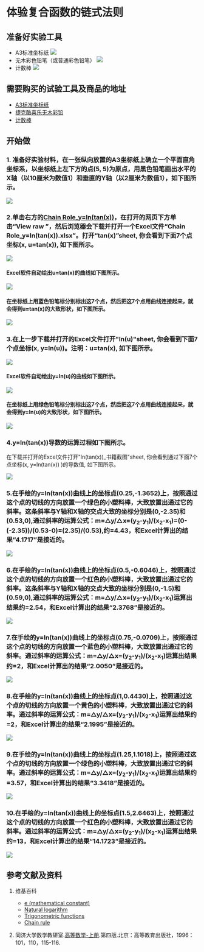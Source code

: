 # 体验复合函数的链式法则

## 准备好实验工具

- A3标准坐标纸
![](/images//微分/体验复合函数的链式法则/A3标准坐标纸.jpg)
- 无木彩色铅笔（或普通彩色铅笔）
![](/images//微分/体验复合函数的链式法则/无木彩色铅笔.jpg)
- 计数棒
![](/images/微分/体验复合函数的链式法则/计数棒.jpg)

## 需要购买的试验工具及商品的地址

- [A3标准坐标纸](https://detail.tmall.com/item.htm?id=27142292922&ali_refid=a3_430583_1006:1105863285:N:dZ%20MV6sJ%20YlXqxaoC1QlJw==:77285e2bbcb0cebf9d00068f21bd840f&ali_trackid=1_77285e2bbcb0cebf9d00068f21bd840f&spm=a230r.1.14.1&skuId=3165771512170)
- [捷克酷喜乐无木彩铅](https://detail.tmall.com/item.htm?spm=a230r.1.14.8.7a1b4237sLkqe4&id=10680260235&cm_id=140105335569ed55e27b&abbucket=9&skuId=3447429972029)
- [计数棒](https://item.taobao.com/item.htm?spm=a230r.1.14.1.6b2a13c2TLEOae&id=584644712151&ns=1&abbucket=9#detail)

## 开始做

### 1. 准备好实验材料，在一张纵向放置的A3坐标纸上确立一个平面直角坐标系，以坐标纸上左下方的点(5, 5)为原点，用黑色铅笔画出水平的X轴（以10厘米为数值1）和垂直的Y轴（以2厘米为数值1），如下图所示。

![](/images//微分/体验复合函数的链式法则/1a.jpg)

### 2.单击右方的[Chain Role_y=ln(tan(x))](https://github.com/quanbinn/Learn-Mathematical-Olympiad-The-Interactive-Way/blob/master/issues%2Bhistory/excel/Chain%20Role_y%3Dln(tan(x)).xlsx)，在打开的网页下方单击“View raw ”，然后浏览器会下载并打开一个Excel文件“Chain Role_y=ln(tan(x)).xlsx”。打开“tan(x)”sheet, 你会看到下面7个点坐标(x, u=tan(x)), 如下图所示。
![](/images//微分/体验复合函数的链式法则/2a1.png)

#### Excel软件自动绘出u=tan(x)的曲线如下图所示。
![](/images//微分/体验复合函数的链式法则/2a2.png)

#### 在坐标纸上用蓝色铅笔标分别标出这7个点，然后把这7个点用曲线连接起来，就会得到u=tan(x)的大致形状，如下图所示。
![](/images//微分/体验复合函数的链式法则/2a3.jpg)

### 3.在上一步下载并打开的Excel文件打开"ln(u)"sheet, 你会看到下面7个点坐标(x, y=ln(u))。注明：u=tan(x), 如下图所示。
![](/images//微分/体验复合函数的链式法则/3a1.png)

#### Excel软件自动绘出y=ln(u)的曲线如下图所示。
![](/images//微分/体验复合函数的链式法则/3a2.png)

#### 在坐标纸上用绿色铅笔标分别标出这7个点，然后把这7个点用曲线连接起来，就会得到y=ln(u)的大致形状，如下图所示。
![](/images//微分/体验复合函数的链式法则/3a3.jpg)

### 4.y=ln(tan(x))导数的运算过程如下图所示。

在下载并打开的Excel文件打开"ln(tan(x))_书籍截图"sheet, 你会看到通过下面7个点坐标(x, y=ln(tan(x))
)的导数值, 如下图所示。

![](/images//微分/体验复合函数的链式法则/4a1.png)

### 5.在手绘的y=ln(tan(x))曲线上的坐标点(0.25,-1.3652)上，按照通过这个点的切线的方向放置一个绿色的小塑料棒，大致放置出通过它的斜率。这条斜率与Y轴和X轴的交点大致的坐标分别是(0,-2.35)和(0.53,0),通过斜率的运算公式：m=△y/△x=(y<sub>2</sub>-y<sub>1</sub>)/(x<sub>2</sub>-x<sub>1</sub>)=(0-(-2.35))/(0.53-0)=(2.35)/(0.53),约=4.43，和Excel计算出的结果“4.1717”是接近的。

![](/images//微分/体验复合函数的链式法则/5a.jpg)

### 6.在手绘的y=ln(tan(x))曲线上的坐标点(0.5,-0.6046)上，按照通过这个点的切线的方向放置一个红色的小塑料棒，大致放置出通过它的斜率。这条斜率与Y轴和X轴的交点大致的坐标分别是(0,-1.5)和(0.59,0),通过斜率的运算公式：m=△y/△x=(y<sub>2</sub>-y<sub>1</sub>)/(x<sub>2</sub>-x<sub>1</sub>)运算出结果约=2.54，和Excel计算出的结果“2.3768”是接近的。

![](/images//微分/体验复合函数的链式法则/6a.jpg)

### 7.在手绘的y=ln(tan(x))曲线上的坐标点(0.75,-0.0709)上，按照通过这个点的切线的方向放置一个蓝色的小塑料棒，大致放置出通过它的斜率。通过斜率的运算公式：m=△y/△x=(y<sub>2</sub>-y<sub>1</sub>)/(x<sub>2</sub>-x<sub>1</sub>)运算出结果约=2，和Excel计算出的结果“2.0050”是接近的。

![](/images//微分/体验复合函数的链式法则/7a.jpg)

### 8.在手绘的y=ln(tan(x))曲线上的坐标点(1,0.4430)上，按照通过这个点的切线的方向放置一个黄色的小塑料棒，大致放置出通过它的斜率。通过斜率的运算公式：m=△y/△x=(y<sub>2</sub>-y<sub>1</sub>)/(x<sub>2</sub>-x<sub>1</sub>)运算出结果约=2，和Excel计算出的结果“2.1995”是接近的。
![](/images//微分/体验复合函数的链式法则/8a.jpg)

### 9.在手绘的y=ln(tan(x))曲线上的坐标点(1.25,1.1018)上，按照通过这个点的切线的方向放置一个绿色的小塑料棒，大致放置出通过它的斜率。通过斜率的运算公式：m=△y/△x=(y<sub>2</sub>-y<sub>1</sub>)/(x<sub>2</sub>-x<sub>1</sub>)运算出结果约=3.57，和Excel计算出的结果“3.3418”是接近的。
![](/images//微分/体验复合函数的链式法则/9a.jpg)

### 10.在手绘的y=ln(tan(x))曲线上的坐标点(1.5,2.6463)上，按照通过这个点的切线的方向放置一个红色的小塑料棒，大致放置出通过它的斜率。通过斜率的运算公式：m=△y/△x=(y<sub>2</sub>-y<sub>1</sub>)/(x<sub>2</sub>-x<sub>1</sub>)运算出结果约=13，和Excel计算出的结果“14.1723”是接近的。
![](/images//微分/体验复合函数的链式法则/10a.jpg)


## 参考文献及资料

1. 维基百科
	- [e (mathematical constant)](https://en.wikipedia.org/wiki/E_(mathematical_constant)) 
	- [Natural logarithm](https://en.wikipedia.org/wiki/Natural_logarithm) 
	- [Trigonometric functions](https://en.wikipedia.org/wiki/Trigonometric_functions#tan) 
	- [Chain rule](https://en.wikipedia.org/wiki/Chain_rule) 

2. 同济大学数学教研室.[高等数学-上册](https://detail.tmall.com/item.htm?spm=a220m.1000858.1000725.11.358a145bh95YZH&id=525254070529&areaId=110100&user_id=2356231674&cat_id=2&is_b=1&rn=3cfc7caa2a990298c838db640f17fc44).第四版.北京：高等教育出版社，1996：101，110，115-116.

